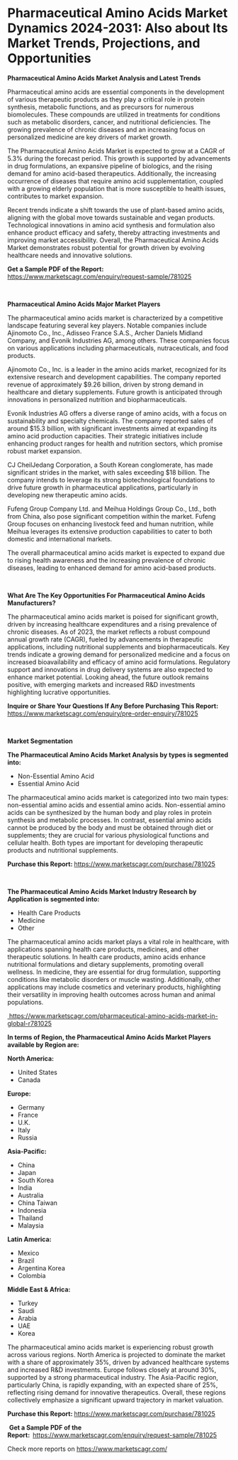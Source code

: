 <p><h1>Pharmaceutical Amino Acids Market Dynamics 2024-2031: Also about Its Market Trends, Projections, and Opportunities</h1></p><p><strong>Pharmaceutical Amino Acids Market Analysis and Latest Trends</strong></p>
<p><p>Pharmaceutical amino acids are essential components in the development of various therapeutic products as they play a critical role in protein synthesis, metabolic functions, and as precursors for numerous biomolecules. These compounds are utilized in treatments for conditions such as metabolic disorders, cancer, and nutritional deficiencies. The growing prevalence of chronic diseases and an increasing focus on personalized medicine are key drivers of market growth.</p><p>The Pharmaceutical Amino Acids Market is expected to grow at a CAGR of 5.3% during the forecast period. This growth is supported by advancements in drug formulations, an expansive pipeline of biologics, and the rising demand for amino acid-based therapeutics. Additionally, the increasing occurrence of diseases that require amino acid supplementation, coupled with a growing elderly population that is more susceptible to health issues, contributes to market expansion.</p><p>Recent trends indicate a shift towards the use of plant-based amino acids, aligning with the global move towards sustainable and vegan products. Technological innovations in amino acid synthesis and formulation also enhance product efficacy and safety, thereby attracting investments and improving market accessibility. Overall, the Pharmaceutical Amino Acids Market demonstrates robust potential for growth driven by evolving healthcare needs and innovative solutions.</p></p>
<p><strong>Get a Sample PDF of the Report:&nbsp;</strong> <a href="https://www.marketscagr.com/enquiry/request-sample/781025?utm_campaign=2016&utm_medium=2&utm_source=Github&utm_content=ia&utm_term=30122024&utm_id=pharmaceutical-amino-acids">https://www.marketscagr.com/enquiry/request-sample/781025</a></p>
<p>&nbsp;</p>
<p><strong>Pharmaceutical Amino Acids Major Market Players</strong></p>
<p><p>The pharmaceutical amino acids market is characterized by a competitive landscape featuring several key players. Notable companies include Ajinomoto Co., Inc., Adisseo France S.A.S., Archer Daniels Midland Company, and Evonik Industries AG, among others. These companies focus on various applications including pharmaceuticals, nutraceuticals, and food products. </p><p>Ajinomoto Co., Inc. is a leader in the amino acids market, recognized for its extensive research and development capabilities. The company reported revenue of approximately $9.26 billion, driven by strong demand in healthcare and dietary supplements. Future growth is anticipated through innovations in personalized nutrition and biopharmaceuticals.</p><p>Evonik Industries AG offers a diverse range of amino acids, with a focus on sustainability and specialty chemicals. The company reported sales of around $15.3 billion, with significant investments aimed at expanding its amino acid production capacities. Their strategic initiatives include enhancing product ranges for health and nutrition sectors, which promise robust market expansion.</p><p>CJ CheilJedang Corporation, a South Korean conglomerate, has made significant strides in the market, with sales exceeding $18 billion. The company intends to leverage its strong biotechnological foundations to drive future growth in pharmaceutical applications, particularly in developing new therapeutic amino acids.</p><p>Fufeng Group Company Ltd. and Meihua Holdings Group Co., Ltd., both from China, also pose significant competition within the market. Fufeng Group focuses on enhancing livestock feed and human nutrition, while Meihua leverages its extensive production capabilities to cater to both domestic and international markets.</p><p>The overall pharmaceutical amino acids market is expected to expand due to rising health awareness and the increasing prevalence of chronic diseases, leading to enhanced demand for amino acid-based products.</p></p>
<p>&nbsp;</p>
<p><strong>What Are The Key Opportunities For Pharmaceutical Amino Acids Manufacturers?</strong></p>
<p><p>The pharmaceutical amino acids market is poised for significant growth, driven by increasing healthcare expenditures and a rising prevalence of chronic diseases. As of 2023, the market reflects a robust compound annual growth rate (CAGR), fueled by advancements in therapeutic applications, including nutritional supplements and biopharmaceuticals. Key trends indicate a growing demand for personalized medicine and a focus on increased bioavailability and efficacy of amino acid formulations. Regulatory support and innovations in drug delivery systems are also expected to enhance market potential. Looking ahead, the future outlook remains positive, with emerging markets and increased R&D investments highlighting lucrative opportunities.</p></p>
<p><strong>Inquire or Share Your Questions If Any Before Purchasing This Report:</strong> <a href="https://www.marketscagr.com/enquiry/pre-order-enquiry/781025?utm_campaign=2016&utm_medium=2&utm_source=Github&utm_content=ia&utm_term=30122024&utm_id=pharmaceutical-amino-acids">https://www.marketscagr.com/enquiry/pre-order-enquiry/781025</a></p>
<p>&nbsp;</p>
<p><strong>Market Segmentation</strong></p>
<p><strong>The Pharmaceutical Amino Acids Market Analysis by types is segmented into:</strong></p>
<p><ul><li>Non-Essential Amino Acid</li><li>Essential Amino Acid</li></ul></p>
<p><p>The pharmaceutical amino acids market is categorized into two main types: non-essential amino acids and essential amino acids. Non-essential amino acids can be synthesized by the human body and play roles in protein synthesis and metabolic processes. In contrast, essential amino acids cannot be produced by the body and must be obtained through diet or supplements; they are crucial for various physiological functions and cellular health. Both types are important for developing therapeutic products and nutritional supplements.</p></p>
<p><strong>Purchase this Report:&nbsp;</strong><a href="https://www.marketscagr.com/purchase/781025?utm_campaign=2016&utm_medium=2&utm_source=Github&utm_content=ia&utm_term=30122024&utm_id=pharmaceutical-amino-acids">https://www.marketscagr.com/purchase/781025</a></p>
<p>&nbsp;</p>
<p><strong>The Pharmaceutical Amino Acids Market Industry Research by Application is segmented into:</strong></p>
<p><ul><li>Health Care Products</li><li>Medicine</li><li>Other</li></ul></p>
<p><p>The pharmaceutical amino acids market plays a vital role in healthcare, with applications spanning health care products, medicines, and other therapeutic solutions. In health care products, amino acids enhance nutritional formulations and dietary supplements, promoting overall wellness. In medicine, they are essential for drug formulation, supporting conditions like metabolic disorders or muscle wasting. Additionally, other applications may include cosmetics and veterinary products, highlighting their versatility in improving health outcomes across human and animal populations.</p></p>
<p><a href="https://www.marketscagr.com/pharmaceutical-amino-acids-market-in-global-r781025?utm_campaign=2016&utm_medium=2&utm_source=Github&utm_content=ia&utm_term=30122024&utm_id=pharmaceutical-amino-acids">&nbsp;https://www.marketscagr.com/pharmaceutical-amino-acids-market-in-global-r781025</a></p>
<p><strong>In terms of Region, the Pharmaceutical Amino Acids Market Players available by Region are:</strong></p>
<p>
    <p> <strong> North America: </strong>
        <ul>
            <li>United States</li>
            <li>Canada</li>
        </ul>
        </p> 
    <p> <strong> Europe: </strong>
        <ul>
            <li>Germany</li>
            <li>France</li>
            <li>U.K.</li>
            <li>Italy</li>
            <li>Russia</li>
        </ul>
        </p> 
    <p> <strong> Asia-Pacific: </strong>
        <ul>
            <li>China</li>
            <li>Japan</li>
            <li>South Korea</li>
            <li>India</li>
            <li>Australia</li>
            <li>China Taiwan</li>
            <li>Indonesia</li>
            <li>Thailand</li>
            <li>Malaysia</li>
        </ul>
        </p> 
    <p> <strong> Latin America: </strong>
        <ul>
            <li>Mexico</li>
            <li>Brazil</li>
            <li>Argentina Korea</li>
            <li>Colombia</li>
        </ul>
        </p> 
    <p> <strong> Middle East & Africa: </strong>
        <ul>
            <li>Turkey</li>
            <li>Saudi</li>
            <li>Arabia</li>
            <li>UAE</li>
            <li>Korea</li>
        </ul>
    </p>
    </p>
<p><p>The pharmaceutical amino acids market is experiencing robust growth across various regions. North America is projected to dominate the market with a share of approximately 35%, driven by advanced healthcare systems and increased R&D investments. Europe follows closely at around 30%, supported by a strong pharmaceutical industry. The Asia-Pacific region, particularly China, is rapidly expanding, with an expected share of 25%, reflecting rising demand for innovative therapeutics. Overall, these regions collectively emphasize a significant upward trajectory in market valuation.</p></p>
<p><strong>Purchase this Report: </strong><a href="https://www.marketscagr.com/purchase/781025?utm_campaign=2016&utm_medium=2&utm_source=Github&utm_content=ia&utm_term=30122024&utm_id=pharmaceutical-amino-acids">https://www.marketscagr.com/purchase/781025</a></p>
<p>&nbsp;<strong>Get a Sample PDF of the Report:&nbsp;&nbsp;</strong><a href="https://www.marketscagr.com/enquiry/request-sample/781025?utm_campaign=2016&utm_medium=2&utm_source=Github&utm_content=ia&utm_term=30122024&utm_id=pharmaceutical-amino-acids">https://www.marketscagr.com/enquiry/request-sample/781025</a></p>
<p><strong></strong></p>
<p>Check more reports on <a href="https://www.marketscagr.com/?utm_campaign=2016&utm_medium=2&utm_source=Github&utm_content=ia&utm_term=30122024&utm_id=pharmaceutical-amino-acids">https://www.marketscagr.com/</a></p>